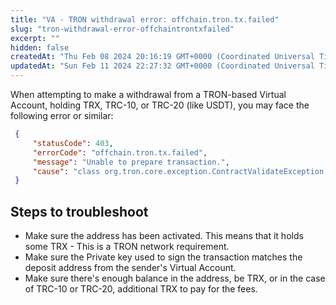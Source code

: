 ```yaml
---
title: "VA - TRON withdrawal error: offchain.tron.tx.failed"
slug: "tron-withdrawal-error-offchaintrontxfailed"
excerpt: ""
hidden: false
createdAt: "Thu Feb 08 2024 20:16:19 GMT+0000 (Coordinated Universal Time)"
updatedAt: "Sun Feb 11 2024 22:27:32 GMT+0000 (Coordinated Universal Time)"
---
```

When attempting to make a withdrawal from a TRON-based Virtual Account, holding TRX, TRC-10, or TRC-20 (like USDT), you may face the following error or similar:

```json JSON
 {
     "statusCode": 403,
     "errorCode": "offchain.tron.tx.failed",
     "message": "Unable to prepare transaction.",
     "cause": "class org.tron.core.exception.ContractValidateException : Validate TransferContract error, no OwnerAccount."
 }
```

## Steps to troubleshoot

- Make sure the address has been activated. This means that it holds some TRX - This is a TRON network requirement.
- Make sure the Private key used to sign the transaction matches the deposit address from the sender's Virtual Account.
- Make sure there's enough balance in the address, be TRX, or in the case of TRC-10 or TRC-20, additional TRX to pay for the fees.
